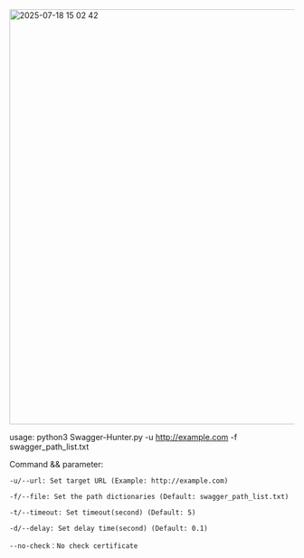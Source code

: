 <img width="728" height="733" alt="2025-07-18 15 02 42" src="https://github.com/user-attachments/assets/006773f6-4ec2-4f85-82fe-8bcfb78d4517" />

usage: python3 Swagger-Hunter.py -u http://example.com -f swagger_path_list.txt

Command && parameter:

    -u/--url: Set target URL (Example: http://example.com)

    -f/--file: Set the path dictionaries (Default: swagger_path_list.txt)

    -t/--timeout: Set timeout(second) (Default: 5)

    -d/--delay: Set delay time(second) (Default: 0.1)

    --no-check：No check certificate
